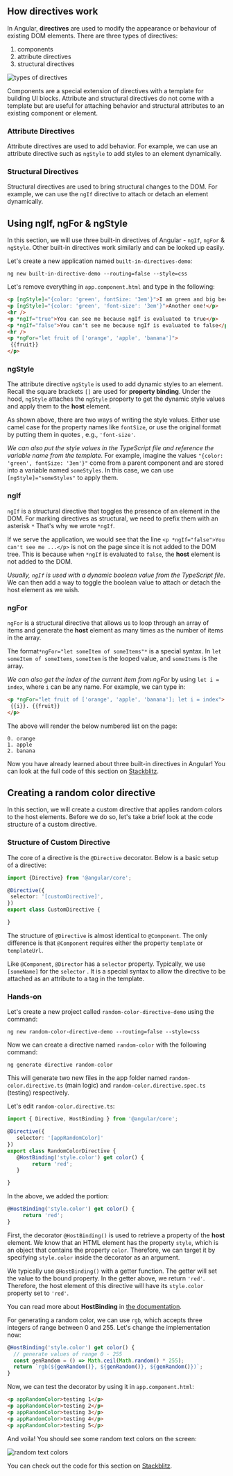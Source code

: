 ## How directives work

In Angular, **directives** are used to modify the appearance or behaviour of existing DOM elements. There are three types of directives:

1. components
2. attribute directives
3. structural directives

![types of directives](/assets/images/ch3/directives.jpg)

Components are a special extension of directives with a template for building UI blocks. Attribute and structural directives do not come with a template but are useful for attaching behavior and structural attributes to an existing component or element.

### Attribute Directives
Attribute directives are used to add behavior. For example, we can use an attribute directive such as `ngStyle` to add styles to an element dynamically.

### Structural Directives
Structural directives are used to bring structural changes to the DOM. For example, we can use the `ngIf` directive to attach or detach an element dynamically.

## Using ngIf, ngFor & ngStyle

In this section, we will use three built-in directives of Angular - `ngIf`, `ngFor` & `ngStyle`. Other built-in directives work similarly and can be looked up easily.

Let's create a new application named `built-in-directives-demo`:

```
ng new built-in-directive-demo --routing=false --style=css
```

Let's remove everything in `app.component.html` and type in the following:

```html
<p [ngStyle]="{color: 'green', fontSize: '3em'}">I am green and big because Angular says so!</p>
<p [ngStyle]="{color: 'green', 'font-size': '3em'}">Another one!</p>
<hr />
<p *ngIf="true">You can see me because ngIf is evaluated to true</p>
<p *ngIf="false">You can't see me because ngIf is evaluated to false</p>
<hr />
<p *ngFor="let fruit of ['orange', 'apple', 'banana']">
 {{fruit}}
</p>
```

### ngStyle

The attribute directive `ngStyle` is used to add dynamic styles to an element. Recall the square brackets `[]` are used for **property binding**. Under the hood, `ngStyle` attaches the `ngStyle` property to get the dynamic style values and apply them to the **host** element.

As shown above, there are two ways of writing the style values. Either use camel case for the property names like `fontSize`, or use the original format by putting them in quotes , e.g., `'font-size'`.

*We can also put the style values in the TypeScript file and reference the variable name from the template.* For example, imagine the values `"{color: 'green', fontSize: '3em'}"` come from a parent component and are stored into a variable named `someStyles`. In this case, we can use `[ngStyle]="someStyles"` to apply them.

### ngIf

`ngIf` is a structural directive that toggles the presence of an element in the DOM. For marking directives as structural, we need to prefix them with an asterisk `*` That's why we wrote `*ngIf`.

If we serve the application, we would see that the line `<p *ngIf="false">You can't see me ...</p>` is not on the page since it is not added to the DOM tree. This is because when `*ngIf` is evaluated to `false`, the **host** element is not added to the DOM.

*Usually, `ngIf` is used with a dynamic boolean value from the TypeScript file*. We can then add a way to toggle the boolean value to attach or detach the host element as we wish.

### ngFor

`ngFor` is a structural directive that allows us to loop through an array of items and generate the **host** element as many times as the number of items in the array.

The format`*ngFor="let someItem of someItems"*` is a special syntax. In `let someItem of someItems`, `someItem`  is the looped value, and `someItems`  is the array.

*We can also get the index of the current item from ngFor* by using `let i = index`, where `i` can be any name. For example, we can type in:

```html
<p *ngFor="let fruit of ['orange', 'apple', 'banana']; let i = index">
 {{i}}. {{fruit}}
</p>
```

The above will render the below numbered list on the page:

```
0. orange
1. apple
2. banana
```

Now you have already learned about three built-in directives in Angular! You can look at the full code of this section on [Stackblitz](https://stackblitz.com/edit/ng4eb-built-in-directives-demo).

## Creating a random color directive

In this section, we will create a custom directive that applies random colors to the host elements. Before we do so, let's take a brief look at the code structure of a custom directive.

### Structure of Custom Directive
The core of a directive is the `@Directive` decorator. Below is a basic setup of a directive:

```typescript
import {Directive} from '@angular/core';

@Directive({
 selector: '[customDirective]',
})
export class CustomDirective {

}
```

The structure of `@Directive` is almost identical to `@Component`. The only difference is that `@Component` requires either the property `template` or `templateUrl`.

Like `@Component`, `@Director` has a `selector` property. Typically, we use `[someName]` for the `selector` . It is a special syntax to allow the directive to be attached as an attribute to a tag in the template.

### Hands-on

Let's create a new project called `random-color-directive-demo` using the command:

```
ng new random-color-directive-demo --routing=false --style=css
```

Now we can create a directive named `random-color` with the following command:

```
ng generate directive random-color
```

This will generate two new files in the app folder named `random-color.directive.ts` (main logic) and `random-color.directive.spec.ts` (testing) respectively.

Let's edit `random-color.directive.ts`:

```typescript
import { Directive, HostBinding } from '@angular/core';

@Directive({
   selector: '[appRandomColor]'
})
export class RandomColorDirective {
   @HostBinding('style.color') get color() {
        return 'red';
   }

}
```

In the above, we added the portion:

```typescript
@HostBinding('style.color') get color() {
     return 'red';
}
```

First, the decorator `@HostBinding()` is used to retrieve a property of the **host** element. We know that an HTML element has the property `style`, which is an object that contains the property `color`. Therefore, we can target it by specifying `style.color` inside the decorator as an argument.

We typically use `@HostBinding()` with a getter function. The getter will set the value to the bound property. In the getter above, we return `'red'`. Therefore, the host element of this directive will have its `style.color` property set to `'red'`.

You can read more about **HostBinding** in [the documentation](https://angular.io/api/core/HostBinding).

For generating a random color, we can use `rgb`, which accepts three integers of range between 0 and 255. Let's change the implementation now:

```typescript
@HostBinding('style.color') get color() {
  // generate values of range 0 - 255
  const genRandom = () => Math.ceil(Math.random() * 255);
  return `rgb(${genRandom()}, ${genRandom()}, ${genRandom()})`;
}
```

Now, we can test the decorator by using it in `app.component.html`:

```html
<p appRandomColor>testing 1</p>
<p appRandomColor>testing 2</p>
<p appRandomColor>testing 3</p>
<p appRandomColor>testing 4</p>
<p appRandomColor>testing 5</p>
```

And voila! You should see some random text colors on the screen:

![random text colors](/assets/images/ch3/random_colors.jpg)

You can check out the code for this section on [Stackblitz](https://stackblitz.com/edit/ng4eb-random-color-directive-demo).
